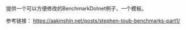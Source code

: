 ﻿提供一个可以方便修改的BenchmarkDotnet例子，一个模板。

参考链接：
https://aakinshin.net/posts/stephen-toub-benchmarks-part1/